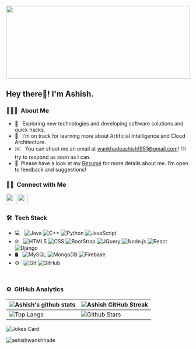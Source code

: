   <p align="center">
  <img src="https://cdn.hashnode.com/res/hashnode/image/upload/v1651780155240/7SZuYu_oq.gif?auto=format,compress&gif-q=60&format=webm" width="100%" height="200" >
</p>
<h2> Hey there👋! I'm Ashish.</h2>
<h3 id="-about-me">👨🏻‍💻 &nbsp;About Me</h3>
<ul>
<li>🤔 &nbsp; Exploring new technologies and developing software solutions and quick hacks.</li>
<li>🌱 &nbsp; I’m on track for learning more about Artificial Intelligence and Cloud Architecture.</li>
<li>✉️ &nbsp; You can shoot me an email at <a href="mailto:wankhadeashish1951@gmail.com">wankhadeashish1951@gmail.com</a>! I’ll try to respond as soon as I can.</li>
<li>📄 &nbsp;Please have a look at my <a href="">Résumé</a> for more details about me. I’m open to feedback and suggestions!</li>
</ul>
<h3 id="-connect-with-me">🤝🏻 &nbsp;Connect with Me</h3>
  <a href="mailto:wankhadeashish1951@gmail.com" target="_blank"><img height="28" src="https://img.shields.io/badge/gmail-c14438?&amp;style=for-the-badge&amp;logo=gmail&amp;logoColor=white"></a>
  <a href="https://www.linkedin.com/in/ashishwankhade01/" target="_blank"> <img height="28" src="https://img.shields.io/badge/-LinkedIn-0e76a8?style=for-the-badge&amp;logo=Linkedin&amp;logoColor=white"></a>
<h3 id="-tech-stack">🛠 &nbsp;Tech Stack</h3>
<ul>
<li>💻 &nbsp;
<img src="https://img.shields.io/badge/-Java-333333?style=flat&amp;logo=Java&amp;logoColor=007396" alt="Java">
<img src="https://img.shields.io/badge/-C++-333333?style=flat&amp;logo=C%2B%2B&amp;logoColor=00599C" alt="C++">
<img src="https://img.shields.io/badge/-Python-333333?style=flat&amp;logo=python" alt="Python">
<img src="https://img.shields.io/badge/-JavaScript-333333?style=flat&amp;logo=javascript" alt="JavaScript">
</li>
<li>🌐 &nbsp;
<img src="https://img.shields.io/badge/-HTML5-333333?style=flat&amp;logo=HTML5" alt="HTML5">
<img src="https://img.shields.io/badge/-CSS-333333?style=flat&amp;logo=CSS3&amp;logoColor=1572B6" alt="CSS">
<img src="https://img.shields.io/badge/-BootStrap-333333?style=flat&amp;logo=bootstrap&amp;logoColor=1572B6" alt="BootStrap">
<img src="https://img.shields.io/badge/-JQuery-333333?style=flat&amp;logo=jquery" alt="JQuery">
<img src="https://img.shields.io/badge/-Node.js-333333?style=flat&amp;logo=node.js" alt="Node.js">
<img src="https://img.shields.io/badge/-React-333333?style=flat&amp;logo=react" alt="React">
<img src="https://img.shields.io/badge/-Django-333333?style=flat&amp;logo=django" alt="Django"></li>
<li>🛢 &nbsp;
<img src="https://img.shields.io/badge/-MySQL-333333?style=flat&amp;logo=mysql" alt="MySQL">
<img src="https://img.shields.io/badge/-MongoDB-333333?style=flat&amp;logo=mongodb" alt="MongoDB">
<img src="https://img.shields.io/badge/-Firebase-333333?style=flat&amp;logo=firebase" alt="Firebase"></li>
<li>⚙️ &nbsp;
<img src="https://img.shields.io/badge/-Git-333333?style=flat&amp;logo=git" alt="Git">
<img src="https://img.shields.io/badge/-GitHub-333333?style=flat&amp;logo=github" alt="GitHub"></li>
</ul>
<br>
<h3 id="️-github-analytics">⚙️ &nbsp;GitHub Analytics</h3>
<table><thead><tr><th><img src="https://github-readme-stats.vercel.app/api?username=ashishwankhade&amp;show_icons=true&amp;theme=tokyonight" alt="Ashish's github stats"></th><th><img src="https://github-readme-streak-stats.herokuapp.com/?user=ashishwankhade&amp;theme=tokyonight" alt="Ashish GitHub Streak"></th></tr></thead><tbody><tr><td><img src="https://github-readme-stats.vercel.app/api/top-langs/?username=ashishwankhade&amp;theme=tokyonight" alt="Top Langs"></td><td><img src="https://github-readme-stats.vercel.app/api?username=ashishwankhade&amp;show_icons=true&amp;locale=en&amp;count_private=true&amp;hide_rank=true&amp;custom_title=My%20GitHub%20Stats&amp;disable_animations=true&amp;theme=tokyonight" alt="Github Stars"></td></tr></tbody></table>
<p><img src="https://readme-jokes.vercel.app/api?theme=tokyonight" alt="Jokes Card"></p>

  <p align="left"> <img src="https://komarev.com/ghpvc/?username=ashishwankhade&amp;label=Profile%20views&amp;color=0e75b6&amp;style=flat" alt="ashishwankhhade"> </p>
<p>
</p>
